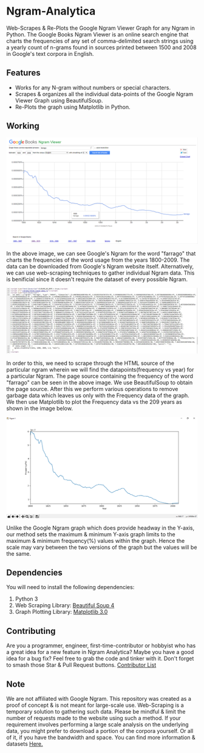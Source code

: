 # Ngram-Analytica
Web-Scrapes &amp; Re-Plots the Google Ngram Viewer Graph for any Ngram in Python.
The Google Books Ngram Viewer is an online search engine that charts the frequencies of any set of comma-delimited search strings using a yearly count of n-grams found in sources printed between 1500 and 2008 in Google's text corpora in English.

## Features
 - Works for any N-gram without numbers or special characters. 
 - Scrapes & organizes all the individual data-points of the Google Ngram Viewer Graph using BeautifulSoup.
 - Re-Plots the graph using Matplotlib in Python.

## Working
![Google Ngram - Farrago](https://github.com/jonathanrjpereira/Ngram-Analytica/blob/master/img/Google%20Ngram%20farrago.png)

In the above image, we can see Google's Ngram for the word "farrago" that charts the frequencies of the word usage from the years 1800-2009. The data can be downloaded from Google's Ngram website itself. Alternatively, we can use web-scraping techniques to gather individual Ngram data. This is benificial since it doesn't require the dataset of every possible Ngram.

![Page Source - Farrago](https://github.com/jonathanrjpereira/Ngram-Analytica/blob/master/img/HTML%20Source.JPG)

In order to this, we need to scrape through the HTML source of the particular ngram wherein we will find the datapoints(frequency vs year) for a particular Ngram. The page source containing the frequency of the word "farrago" can be seen in the above image.
We use BeautifulSoup to obtain the page source. After this we perform various operations to remove garbage data which leaves us only with the Frequency data of the graph. We then use Matplotlib to plot the Frequency data vs the 209 years as shown in the image below.

![Matplotlib - Farrago](https://github.com/jonathanrjpereira/Ngram-Analytica/blob/master/img/Matplotlib%20Ngram%20farrago.png)

Unlike the Google Ngram graph which does provide headway in the Y-axis, our method sets the maximum & minimum Y-axis graph limits to the maximum & minimum frequency(%) values within the graph. Hence the scale may vary between the two versions of the graph but the values will be the same.

## Dependencies
You will need to install the following dependencies:
 1. Python 3
 2. Web Scraping Library: [Beautiful Soup 4](https://www.crummy.com/software/BeautifulSoup/bs4/doc/)
 3. Graph Plotting Library: [Matplotlib 3.0](https://matplotlib.org/)


## Contributing
Are you a programmer, engineer, first-time-contributor or hobbyist who has a great idea for a new feature in Ngram Analytica? Maybe you have a good idea for a bug fix? Feel free to grab the code and tinker with it. Don't forget to smash those Star & Pull Request buttons.
[Contributor List](https://github.com/jonathanrjpereira/Ngram-Analytica/graphs/contributors)

## Note
We are not affiliated with Google Ngram. This repository was created as a proof of concept & is not meant for large-scale use. Web-Scraping is a temporary solution to gathering such data. Please be mindful & limit the number of requests made to the website using such a method. If your requirement involves performing a large scale analysis on the underlying data, you might prefer to download a portion of the corpora yourself. Or all of it, if you have the bandwidth and space. You can find more information & datasets [Here.](http://storage.googleapis.com/books/ngrams/books/datasetsv2.html)  
